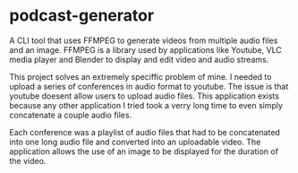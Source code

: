 # podcast-generator
A CLI tool that uses FFMPEG to generate videos from multiple audio files and an image.
FFMPEG is a library used by applications like Youtube, VLC media player and Blender to display and edit video and audio streams.

This project solves an extremely speciffic problem of mine.
I needed to upload a series of conferences in audio format to youtube. 
The issue is that youtube doesent allow users to upload audio files.
This application exists because any other application I tried took a verry long time to even simply concatenate a couple audio files.

Each conference was a playlist of audio files that had to be concatenated into one long audio file and converted into an uploadable video.
The application allows the use of an image to be displayed for the duration of the video.
